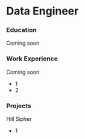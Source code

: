 # Data Engineer

### Education
Coming soon

### Work Experience
Coming soon
- 1
- 2

### Projects
Hill Sipher
- 1
